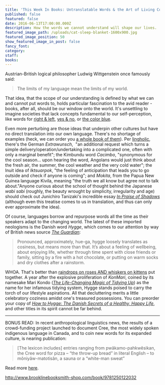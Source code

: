 ```yaml
---
title: 'This Week In Books: Untranslatable Words & the Art of Living Cozily'
published: false
featured: false
date: 2016-06-13T17:00:00.000Z
description: How the words we cannot understand will shape our lives.
featured_image_path: /uploads/cat-sleep-blanket-1600x900.jpg
featured_image_position: 50
show_featured_image_in_post: false
fancy_font:
category:
staff:
books:
---
```



Austrian-British logical philosopher Ludwig Wittgenstein once famously said:

> The limits of my language mean the limits of my world.

That idea, that the scope of our understanding is defined by what we can and cannot put words to, holds particular fascination to the avid reader - books, after all, should be our window onto the world. It's unsettling to imagine societies that lack concepts fundamental to our self-perception, like words for [right & left](https://www.reddit.com/r/todayilearned/comments/1m6l0b/til_there_are_languages_without_the_terms_left/), [yes & no](http://mentalfloss.com/article/49480/8-fun-facts-about-irish-language), or [the color blue](http://io9.gizmodo.com/5902904/why-do-cultures-always-name-red-before-they-do-blue).

Even more perturbing are those ideas that underpin other cultures but have no direct translation into our own language. There's no shortage of examples (heck, we can order you [a whole book of them](http://www.brooklinebooksmith-shop.com/book/9781607747109)). Per [lingholic](http://www.lingholic.com/15-untranslatable-words-wish-existed-english/), there's the German *Extrawunsch*,&nbsp; "an additional request which turns a simple delivery/operation/undertaking into a complicated one, often with only a marginal benefit"; the Kimbundu word *Cacimbo*, "synonymous for the cool season… upon hearing the word, Angolans would just think about the fresh air, the summer, the cool weather and the very cold water"; the Inuit idea of *Iktsuarpok*, "the feeling of anticipation that leads you to go outside and check if anyone is coming"; and *Mokita*, from the Papua New Guinea language Kivila, meaning "the truth we all know but agree not to talk about."Anyone curious about the school of thought behind the Japanese *wabi sabi* (roughly, the beauty wrought by simplicity, irregularity and age) should check out Junichiro Tanizaki's incredible essay [*In Praise of Shadows*](http://dcrit.sva.edu/wp-content/uploads/2010/10/In-Praise-of-Shadows-Junichiro-Tanizaki.pdf) (although even this treatise comes to us in translation, and thus can only ever approximate the idea).

Of course, languages borrow and repurpose words all the time as their speakers adapt to the changing world. The latest of these imported neologisms is the Danish word *Hygge*, which comes to our attention by way of British news source [*The Guardian*](https://www.theguardian.com/books/2016/jun/11/hygge-the-danish-art-of-living-cosily-on-its-way-to-uk-bookshops):

> Pronounced, approximately, hue-ga, hygge loosely translates as cosiness, but means more than that. It’s about a feeling of wellbeing, about enjoying life, whether through time spent with close friends or family, sitting by a fire with a hot chocolate, or putting on warm socks and dry clothes after a rainstorm.

WHOA. That's better than [raindrops on roses AND whiskers on kittens](https://www.youtube.com/watch?v=33o32C0ogVM) put together. A year after the explosive proliferation of *KonMari*, coined by its namesake Mari Kondo ([*The Life-Changing Magic of Tidying Up*](http://www.brooklinebooksmith-shop.com/book/9781607747307)) as the name for her infamous tidying system, Hygge stands poised to carry the torch of our lifestyle aspirations. All that decluttering merits a little celebratory coziness amidst one's treasured possessions. You can preorder your copy of *[How to Hygge: The Danish Secrets of a Healthy, Happy Life](http://www.brooklinebooksmith-shop.com/book/9781250122032)*, and other titles in its spirit cannot be far behind.

---

BONUS READ: In recent anthropological linguistics news, the results of a crowd-funding project launched to document Cree, the most widely spoken indigenous language in Canada, and to coin new words for its expanded culture, is nearing publication:

> [The lexicon includes] entries ranging from pw&acirc;kamo-pahkw&ecirc;sikan, the Cree word for pizza – “the throw-up bread” in literal English – to m&ocirc;niy&acirc;w-matotis&acirc;n, a sauna or a “white-man sweat”

Read more [here](https://www.theguardian.com/books/2016/jun/07/cree-language-first-nation-canadians-100-days-of-cree).

http://www.brooklinebooksmith-shop.com/book/9781250122032